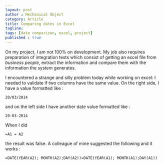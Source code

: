 ```yaml
---
layout: post
author : Mechanical Object
category: Article
title: Comparing dates in Excel
tagline: 
tags: [date comparison, excel, project]
published : true
---
```

On my project, I am not 100% on development. My job also requires preparation of integration tests which consist of getting an excel file from _business people_, extract the information and compare them with the information the system generates. 

<!--more-->

I encountered a strange and silly problem today while working on excel: I needed to validate if two columns have the same value. On the right side, I have a value formatted like :

```
20/03/2014
```

and on the left side I have another date value formatted like :

```
20-03-2014
```

When I did

```
=A1 = A2
```

the result was false. A colleague of mine suggested the following and it works :

```
=DATE(YEAR(A2); MONTH(A2);DAY(A2))=DATE(YEAR(A1); MONTH(A1);DAY(A1))
```